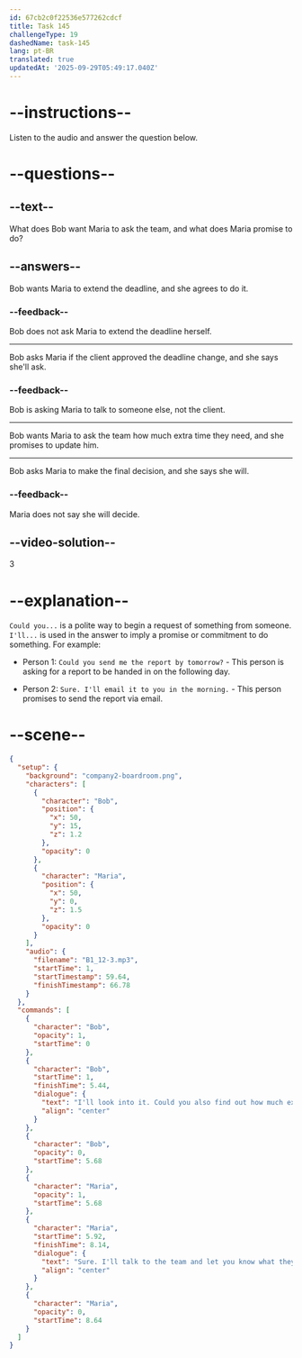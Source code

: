 ```yaml
---
id: 67cb2c0f22536e577262cdcf
title: Task 145
challengeType: 19
dashedName: task-145
lang: pt-BR
translated: true
updatedAt: '2025-09-29T05:49:17.040Z'
---
```


<!-- (Audio) Bob: I'll look into it. Could you also find out how much extra time they really need?  
Maria: Sure. I'll talk to the team and let you know what they say. -->

# --instructions--

Listen to the audio and answer the question below.  

# --questions--

## --text--

What does Bob want Maria to ask the team, and what does Maria promise to do?

## --answers--

Bob wants Maria to extend the deadline, and she agrees to do it.

### --feedback--

Bob does not ask Maria to extend the deadline herself.

---

Bob asks Maria if the client approved the deadline change, and she says she'll ask.

### --feedback--

Bob is asking Maria to talk to someone else, not the client.

---

Bob wants Maria to ask the team how much extra time they need, and she promises to update him.

---

Bob asks Maria to make the final decision, and she says she will.

### --feedback--

Maria does not say she will decide.

## --video-solution--

3  

# --explanation--

`Could you...` is a polite way to begin a request of something from someone. `I'll...` is used in the answer to imply a promise or commitment to do something. For example:

- Person 1: `Could you send me the report by tomorrow?` - This person is asking for a report to be handed in on the following day.  

- Person 2: `Sure. I'll email it to you in the morning.` - This person promises to send the report via email.

# --scene--

```json
{
  "setup": {
    "background": "company2-boardroom.png",
    "characters": [
      {
        "character": "Bob",
        "position": {
          "x": 50,
          "y": 15,
          "z": 1.2
        },
        "opacity": 0
      },
      {
        "character": "Maria",
        "position": {
          "x": 50,
          "y": 0,
          "z": 1.5
        },
        "opacity": 0
      }
    ],
    "audio": {
      "filename": "B1_12-3.mp3",
      "startTime": 1,
      "startTimestamp": 59.64,
      "finishTimestamp": 66.78
    }
  },
  "commands": [
    {
      "character": "Bob",
      "opacity": 1,
      "startTime": 0
    },
    {
      "character": "Bob",
      "startTime": 1,
      "finishTime": 5.44,
      "dialogue": {
        "text": "I'll look into it. Could you also find out how much extra time they really need?",
        "align": "center"
      }
    },
    {
      "character": "Bob",
      "opacity": 0,
      "startTime": 5.68
    },
    {
      "character": "Maria",
      "opacity": 1,
      "startTime": 5.68
    },
    {
      "character": "Maria",
      "startTime": 5.92,
      "finishTime": 8.14,
      "dialogue": {
        "text": "Sure. I'll talk to the team and let you know what they say.",
        "align": "center"
      }
    },
    {
      "character": "Maria",
      "opacity": 0,
      "startTime": 8.64
    }
  ]
}
```
